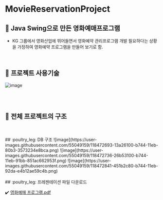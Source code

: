 
# MovieReservationProject
<!--

<img src="https://user-images.githubusercontent.com/55049159/111118766-996f2800-85ac-11eb-89b1-f584f17f36d5.png" width="700" heigth="400"><br/>
-->

## :rocket: Java Swing으로 만든 영화예매프로그램 <br/>

- KG 그룹에서 영화산업에 뛰어들면서 영화예약 관리프로그램 개발 필요하다는 상황을 가정하여 영화예약 프로그램을 만들어 보기로 함. 

<br>

##  :rocket: 프로젝트 사용기술 
![image](https://user-images.githubusercontent.com/55049159/118472504-e05fd200-b743-11eb-98df-df7069382912.png)

<br>
<br>

##  :poultry_leg: 전체 프로젝트의 구조


<br>
<br>
##  :poultry_leg: DB 구조
![image](https://user-images.githubusercontent.com/55049159/118472693-13a26100-b744-11eb-80b3-3573234e8bca.png)
![image](https://user-images.githubusercontent.com/55049159/118472736-26b53100-b744-11eb-91bb-851ac662953f.png)
![image](https://user-images.githubusercontent.com/55049159/118472841-451b2c80-b744-11eb-92da-e4b12ae59c4b.png)

<br>
<br>
##  :poultry_leg: 프레젠테이션 파일 다운로드

:heavy_check_mark: [영화예매 프로그램.pdf](https://github.com/jaero0725/MovieReservationProject/files/6493121/default.pdf)



